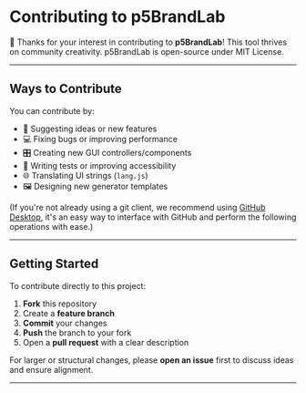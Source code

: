# Contributing to p5BrandLab

🎨 Thanks for your interest in contributing to **p5BrandLab**! This tool thrives on community creativity. p5BrandLab is open-source under MIT License. 

---

## Ways to Contribute

You can contribute by:

- 🧠 Suggesting ideas or new features
- 💻 Fixing bugs or improving performance
- 🎛️ Creating new GUI controllers/components
- 🧪 Writing tests or improving accessibility
- 🌐 Translating UI strings (`lang.js`)
- 🖼️ Designing new generator templates

(If you're not already using a git client, we recommend using [GitHub Desktop](https://github.com/apps/desktop), it's an easy way to interface with GitHub and perform the following operations with ease.)

---

## Getting Started

To contribute directly to this project:

1. **Fork** this repository
2. Create a **feature branch**
3. **Commit** your changes
4. **Push** the branch to your fork
5. Open a **pull request** with a clear description

For larger or structural changes, please **open an issue** first to discuss ideas and ensure alignment.

---